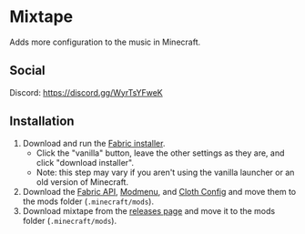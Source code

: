 # Mixtape
Adds more configuration to the music in Minecraft.

## Social
Discord: https://discord.gg/WyrTsYFweK
<!-- Patreon: https://www.patreon.com/unjust1ce -->

## Installation
1. Download and run the [Fabric installer](https://fabricmc.net/use).
   - Click the "vanilla" button, leave the other settings as they are,
     and click "download installer".
   - Note: this step may vary if you aren't using the vanilla launcher
     or an old version of Minecraft.
1. Download the [Fabric API](https://minecraft.curseforge.com/projects/fabric), [Modmenu](https://minecraft.curseforge.com/projects/modmenu), and [Cloth Config](https://www.curseforge.com/minecraft/mc-mods/cloth-config)
   and move them to the mods folder (`.minecraft/mods`).
1. Download mixtape from the [releases page](https://github.com/UnJust1ce/mixtape/releases)
   and move it to the mods folder (`.minecraft/mods`).
